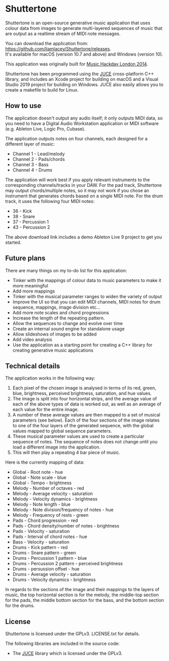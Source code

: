 # Shuttertone #

Shuttertone is an open-source generative music application that uses colour data from images to generate multi-layered sequences of music that are output as a realtime stream of MIDI note messages.

You can download the application from: https://github.com/liamlacey/Shuttertone/releases. <br>
It's available for macOS (version 10.7 and above) and Windows (version 10). <br>

This application was originally built for [Music Hackday London 2014](https://www.hackerleague.org/hackathons/music-hack-day-london-2014/hacks/shuttertune). 

Shuttertone has been programmed using the [JUCE](https://juce.com) cross-platform C++ library, and includes an Xcode project for building on macOS and a Visual Studio 2019 project for building on Windows. JUCE also easily allows you to create a makefile to build for Linux.

## How to use ##

The application doesn't output any audio itself; it only outputs MIDI data, so you need to have a Digital Audio Workstation application or MIDI software (e.g. Ableton Live, Logic Pro, Cubase).

The application outputs notes on four channels, each designed for a different layer of music:
+   Channel 1 - Lead/melody
+   Channel 2 - Pads/chords
+   Channel 3 - Bass
+   Channel 4 - Drums

The application will work best if you apply relevant instruments to the corresponding channels/tracks in your DAW. For the pad track, Shuttertone may output chords/multiple notes, so it may not work if you chose an instrument that generates chords based on a single MIDI note. For the drum track, it uses the following four MIDI notes:
+   36 - Kick
+   38 - Snare
+   37 - Percussion 1
+   43 - Percussion 2

The above download link includes a demo Ableton Live 9 project to get you started.

## Future plans ##

There are many things on my to-do list for this application:
+   Tinker with the mappings of colour data to music parameters to make it more meaningful
+   Add more mappings
+   Tinker with the musical parameter ranges to widen the variety of output
+   Improve the UI so that you can edit MIDI channels, MIDI notes for drum sequence, mappings, image division etc...
+   Add more note scales and chord progressions
+   Increase the length of the repeating pattern.
+   Allow the sequences to change and evolve over time
+   Create an internal sound engine for standalone usage
+   Allow slideshows of images to be added
+   Add video analysis
+   Use the application as a starting point for creating a C++ library for creating generative music applications

## Technical details ##

The application works in the following way: <br>
1. Each pixel of the chosen image is analysed in terms of its red, green, blue, brightness, perceived brightness, saturation, and hue values. <br>
2. The image is split into four horizontal strips, and the average value of each of the above types of data is worked out, as well as an average of each value for the entire image. <br>
3. A number of these average values are then mapped to a set of musical parameters (see below). Each of the four sections of the image relates to one of the four layers of the generated sequence, with the global values mapped to global sequence parameters. <br>
4. These musical parameter values are used to create a particular sequence of notes. The sequence of notes does not change until you load a different image into the application. <br>
5. This will then play a repeating 4 bar piece of music. <br>

Here is the currently mapping of data:
+   Global - Root note - hue
+   Global - Note scale - blue
+   Global - Tempo - brightness
+   Melody - Number of octaves - red
+   Melody - Average velocity - saturation
+   Melody - Velocity dynamics - brightness
+   Melody - Note length - blue
+   Melody - Note division/frequency of notes - hue
+   Melody - Frequency of rests - green
+   Pads - Chord progression - red
+   Pads - Chord density/number of notes - brightness
+   Pads - Velocity - saturation
+   Pads - Interval of chord notes - hue
+   Bass - Velocity - saturation
+   Drums - Kick pattern - red
+   Drums - Snare pattern - green
+   Drums - Percussion 1 pattern - blue
+   Drums - Percussion 2 pattern - perceived brightness
+   Drums - persussion offset - hue
+   Drums - Average velocity - saturation
+   Drums - Velocity dynamics - brightness

In regards to the sections of the image and their mappings to the layers of music, the top horizontal section is for the melody, the middle-top section for the pads, the middle bottom section for the bass, and the bottom section for the drums.

## License ##

Shuttertone is licensed under the GPLv3. LICENSE.txt for details.

The following libraries are included in the source code:
+  The [JUCE](https://juce.com) library which is licensed under the GPLv3.
